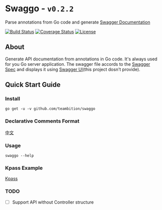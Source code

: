 Swaggo - `v0.2.2`
=====
Parse annotations from Go code and generate [Swagger Documentation](http://swagger.io/)

[![Build Status](http://img.shields.io/travis/teambition/swaggo.svg?style=flat-square)](https://travis-ci.org/teambition/swaggo)
[![Coverage Status](http://img.shields.io/coveralls/teambition/swaggo.svg?style=flat-square)](https://coveralls.io/r/teambition/swaggo)
[![License](http://img.shields.io/badge/license-mit-blue.svg?style=flat-square)](https://raw.githubusercontent.com/teambition/swaggo/master/LICENSE)

## About

Generate API documentation from annotations in Go code. It's always used for you Go server application.
The swagger file accords to the [Swagger Spec](https://github.com/OAI/OpenAPI-Specification) and displays it using
[Swagger UI](https://github.com/swagger-api/swagger-ui)(this project dosn't provide).

## Quick Start Guide

### Install

```shell
go get -u -v github.com/teambition/swaggo
```

### Declarative Comments Format

[中文](https://github.com/teambition/swaggo/wiki/Declarative-Comments-Format)

### Usage

```shell
swaggo --help
```

### Kpass Example

[Kpass](https://github.com/seccom/kpass#swagger-document)

### TODO

- [ ] Support API without Controller structure 
